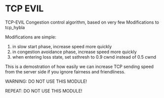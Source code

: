 TCP EVIL
========

TCP-EVIL Congestion control algorithm, based on very few Modifications
to tcp_hybla

Modifications are simple:

1. in slow start phase, increase speed more quickly
2. in congestion avoidance phase, increase speed more quickly
3. when entering loss state, set ssthresh to 0.9 cwnd instead of 0.5 cwnd

This is a demostration of how easily we can increase TCP sending speed
from the server side if you ignore fairness and friendliness.


WARNING: DO NOT USE THIS MODULE!

REPEAT: DO NOT USE THIS MODULE!



